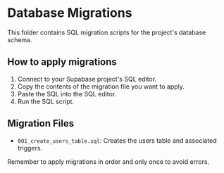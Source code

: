 # Database Migrations

This folder contains SQL migration scripts for the project's database schema.

## How to apply migrations

1. Connect to your Supabase project's SQL editor.
2. Copy the contents of the migration file you want to apply.
3. Paste the SQL into the SQL editor.
4. Run the SQL script.

## Migration Files

- `001_create_users_table.sql`: Creates the users table and associated triggers.

Remember to apply migrations in order and only once to avoid errors.